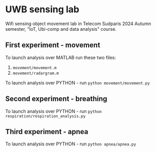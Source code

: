# UWB sensing lab

Wifi sensing object movement lab in Telecom Sudparis 2024 Autumn semester, "IoT, Ubi-comp and data analysis" course. 

## First experiment - movement

To launch analysis over MATLAB run these two files:
1. `movement/movement.m`
2. `movement/radargram.m`

To launch analysis over PYTHON - run `python movement/movement.py`

## Second experiment - breathing

To launch analysis over PYTHON - run `python respiration/respiration_analysis.py`

## Third experiment - apnea

To launch analysis over PYTHON -  run `python apnea/apnea.py`
